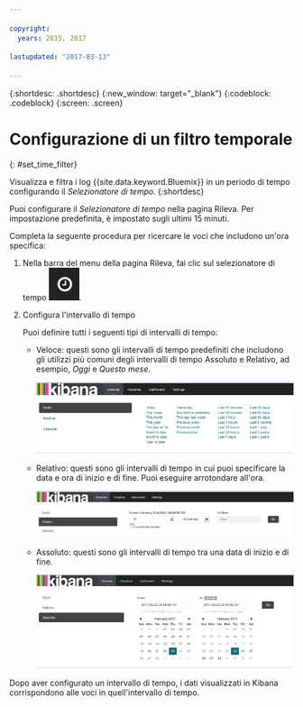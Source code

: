 ```yaml
---

copyright:
  years: 2015, 2017

lastupdated: "2017-03-13"

---
```



{:shortdesc: .shortdesc}
{:new_window: target="_blank"}
{:codeblock: .codeblock}
{:screen: .screen}

# Configurazione di un filtro temporale
{: #set_time_filter}

Visualizza e filtra i log {{site.data.keyword.Bluemix}} in un periodo di tempo configurando il *Selezionatore di tempo*.
{:shortdesc}

Puoi configurare il *Selezionatore di tempo* nella pagina Rileva. Per impostazione predefinita, è impostato sugli ultimi 15 minuti. 

Completa la seguente procedura per ricercare le voci che includono un'ora specifica: 

1. Nella barra del menu della pagina Rileva, fai clic sul selezionatore di tempo ![Selezionatore di tempo](images/k4_time_picker_icon.jpg "Selezionatore di tempo").

2. Configura l'intervallo di tempo 

    Puoi definire tutti i seguenti tipi di intervalli di tempo:
    
    * Veloce: questi sono gli intervalli di tempo predefiniti che includono gli utilizzi più comuni degli intervalli di tempo Assoluto e Relativo, ad esempio, *Oggi* e *Questo mese*. 
    
        ![Opzioni veloce selezionatore di tempo](images/k4_time_picker_quick.jpg "Opzioni veloce selezionatore di tempo")
    
    * Relativo: questi sono gli intervalli di tempo in cui puoi specificare la data e ora di inizio e di fine. Puoi eseguire arrotondare all'ora.
    
        ![Opzioni relativo selezionatore di tempo](images/k4_time_picker_relative.jpg "Opzioni relativo selezionatore di tempo")
    
    * Assoluto: questi sono gli intervalli di tempo tra una data di inizio e di fine.
    
        ![Opzioni assoluto selezionatore di tempo](images/k4_time_picker_absolute.jpg "Opzioni assoluto selezionatore di tempo")
      

Dopo aver configurato un intervallo di tempo, i dati visualizzati in Kibana corrispondono alle voci in quell'intervallo di tempo.



